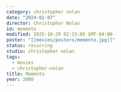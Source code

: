 ```yaml
---
category: christopher nolan
date: "2024-02-07"
director: Christopher Nolan
id: memento
modified: 2025-10-29 02:15:05 GMT-04:00
poster: "[[movies/posters/memento.jpg]]"
status: recurring
studio: christopher nolan
tags:
  - movies
  - christopher-nolan
title: Memento
year: 2000
---
```

